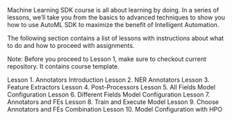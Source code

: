 Machine Learning SDK course is all about learning by doing. In a series of lessons, we’ll take you from the basics to advanced techniques to show you how to use AutoML SDK to maximize the benefit of Intelligent Automation.

The following section contains a list of lessons with instructions about what to do and how to proceed with assignments.

Note: Before you proceed to Lesson 1, make sure to checkout current repository. It contains course template.

Lesson 1. Annotators Introduction
Lesson 2. NER Annotators
Lesson 3. Feature Extractors
Lesson 4. Post-Processors
Lesson 5. All Fields Model Configuration
Lesson 6. Different Fields Model Configuration
Lesson 7. Annotators and FEs
Lesson 8. Train and Execute Model
Lesson 9. Choose Annotators and FEs Combination
Lesson 10. Model Configuration with HPO

